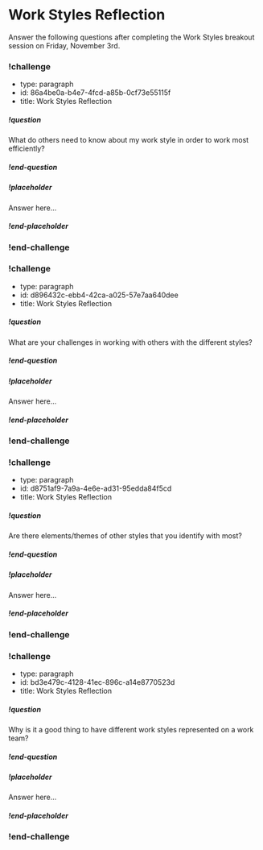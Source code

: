 # Work Styles Reflection

Answer the following questions after completing the Work Styles breakout session on Friday, November 3rd.

### !challenge

* type: paragraph
* id: 86a4be0a-b4e7-4fcd-a85b-0cf73e55115f
* title: Work Styles Reflection

##### !question

What do others need to know about my work style in order to work most efficiently?

##### !end-question

##### !placeholder

Answer here...

##### !end-placeholder

### !end-challenge

### !challenge

* type: paragraph
* id: d896432c-ebb4-42ca-a025-57e7aa640dee
* title: Work Styles Reflection

##### !question

What are your challenges in working with others with the different styles?

##### !end-question

##### !placeholder

Answer here...

##### !end-placeholder

### !end-challenge

### !challenge

* type: paragraph
* id: d8751af9-7a9a-4e6e-ad31-95edda84f5cd
* title: Work Styles Reflection

##### !question

Are there elements/themes of other styles that you identify with most?

##### !end-question

##### !placeholder

Answer here...

##### !end-placeholder

### !end-challenge

### !challenge

* type: paragraph
* id: bd3e479c-4128-41ec-896c-a14e8770523d
* title: Work Styles Reflection

##### !question

Why is it a good thing to have different work styles represented on a work team?

##### !end-question

##### !placeholder

Answer here...

##### !end-placeholder

### !end-challenge
